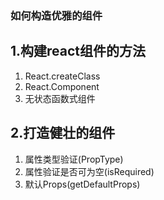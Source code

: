 ### 如何构造优雅的组件

## 1.构建react组件的方法
1. React.createClass
2. React.Component
3. 无状态函数式组件

## 2.打造健壮的组件
1. 属性类型验证(PropType)
2. 属性验证是否可为空(isRequired)
3. 默认Props(getDefaultProps)
